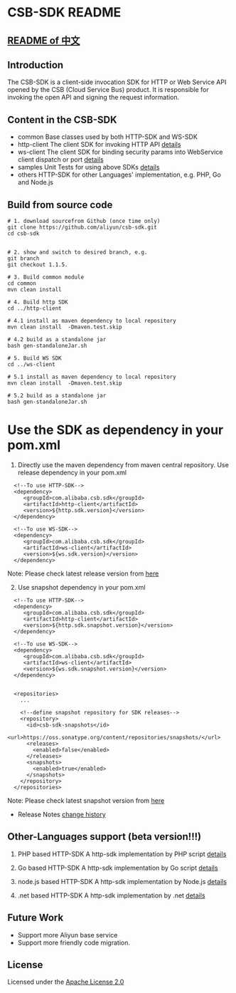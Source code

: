 # CSB-SDK README

## [README of 中文](https://github.com/aliyun/csb-sdk/blob/master/README_cn.md)

## Introduction

The CSB-SDK is a client-side invocation SDK for HTTP or Web Service API opened by the CSB (Cloud Service Bus) product. It is responsible for invoking the open API and signing the request information.

## Content in the CSB-SDK
* common       Base classes used by both HTTP-SDK and WS-SDK
* http-client  The client SDK for invoking HTTP API  [details](http-client/README.md)
* ws-client    The client SDK for binding security params into WebService client dispatch or port [details](ws-client/README.md)
* samples      Unit Tests for using above SDKs [details](samples/README.md)
* others       HTTP-SDK for other Languages' implementation, e.g. PHP, Go and Node.js

## Build from source code


```
# 1. download sourcefrom Github (once time only)
git clone https://github.com/aliyun/csb-sdk.git
cd csb-sdk
     

# 2. show and switch to desired branch, e.g.
git branch
git checkout 1.1.5.

# 3. Build common module
cd common
mvn clean install 

# 4. Build http SDK
cd ../http-client

# 4.1 install as maven dependency to local repository
mvn clean install  -Dmaven.test.skip

# 4.2 build as a standalone jar
bash gen-standaloneJar.sh

# 5. Build WS SDK
cd ../ws-client

# 5.1 install as maven dependency to local repository
mvn clean install  -Dmaven.test.skip

# 5.2 build as a standalone jar
bash gen-standaloneJar.sh

```

# Use the SDK as dependency in your pom.xml
1. Directly use the maven dependency from maven central repository. Use release dependency in your pom.xml

```
  <!--To use HTTP-SDK-->
  <dependency>
     <groupId>com.alibaba.csb.sdk</groupId>
     <artifactId>http-client</artifactId>
     <version>${http.sdk.version}</version>
  </dependency>

  <!--To use WS-SDK-->
  <dependency>
     <groupId>com.alibaba.csb.sdk</groupId>
     <artifactId>ws-client</artifactId>
     <version>${ws.sdk.version}</version>
  </dependency>
```

Note: Please check latest release version from [here](release.md)

2. Use snapshot dependency in your pom.xml

```
  <!--To use HTTP-SDK-->
  <dependency>
     <groupId>com.alibaba.csb.sdk</groupId>
     <artifactId>http-client</artifactId>
     <version>${http.sdk.snapshot.version}</version>
  </dependency>

  <!--To use WS-SDK-->
  <dependency>
     <groupId>com.alibaba.csb.sdk</groupId>
     <artifactId>ws-client</artifactId>
     <version>${ws.sdk.snapshot.version}</version>
  </dependency>
     
     
  <repositories>
    ...
      
    <!--define snapshot repository for SDK releases-->   
    <repository>
      <id>csb-sdk-snapshots</id>
      <url>https://oss.sonatype.org/content/repositories/snapshots/</url>
      <releases>
        <enabled>false</enabled>
      </releases>
      <snapshots>
        <enabled>true</enabled>
      </snapshots>
    </repository>
  </repositories>
```

Note: Please check latest snapshot version from [here](release.md)

* Release Notes
  [change history](release.md)

## Other-Languages support (beta version!!!)
1. PHP based HTTP-SDK
A http-sdk implementation by PHP script [details](others/php/README.md)

2. Go  based HTTP-SDK
A http-sdk implementation by Go script [details](others/golang/README.md)

3. node.js based HTTP-SDK
A http-sdk implementation by Node.js [details](others/node.js/README.md)

4. .net based HTTP-SDK
A http-sdk implementation by .net [details](https://github.com/neozhu/csb-sdk.net)

## Future Work

- Support more Aliyun base service
- Support more friendly code migration.

## License

Licensed under the [Apache License 2.0](https://www.apache.org/licenses/LICENSE-2.0.html)
